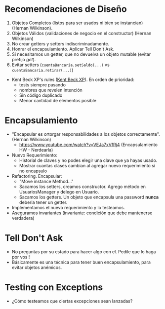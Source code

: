 # Recomendaciones de Diseño

1. Objetos Completos (listos para ser usados ni bien se instancian) (Hernan Wilkinson).
2. Objetos Válidos (validaciones de negocio en el constructor) (Hernan Wilkinson)
3. No crear getters y setters indiscriminadamente.
4. Honrar el encapsulamiento. Aplicar Tell Don't Ask.
5. Si necesitamos un getter, que no devuelva un objeto mutable (evitar prefijo _get_).
6. Evitar setters (`cuentaBancaria.setSaldo(...)` vs `cuentaBancaria.retirar(...)`)

- Kent Beck XP's rules ([Kent Beck XP](https://martinfowler.com/bliki/BeckDesignRules.html)). En orden de prioridad:
    - tests siempre pasando
    - nombres que revelen intención
    - Sin código duplicado
    - Menor cantidad de elementos posible

# Encapsulamiento

- "Encapsular es ortorgar responsabilidades a los objetos correctamente". (Hernan Wilkinson)
    - https://www.youtube.com/watch?v=VEJa7xVfRj4 (Encapsulamiento HW - Nerdearla)
- Nuevo Requerimiento:
    - Historial de claves y no podes elegir una clave que ya hayas usado.
    - Mostrar cuantas clases cambian al agregar nuevo requerimiento si no encapsulo
- Refactoring. Encapsular:
    - "Move instance Method..."
    - Sacamos los setters, creamos constructor. Agrego método en UsuariosManager y delego en Usuario.
    - Sacamos los getters. Un objeto que encapsula una password **nunca** deberia tener un getter.
- Implementamos el nuevo requerimiento y lo testeamos.
- Aseguramos invariantes (invariante: condición que debe mantenerse verdadera)

# Tell Don't Ask

- No preguntas por su estado para hacer algo con el. Pedile que lo haga por vos !
- Básicamente es una técnica para tener buen encapsulamiento, para evitar objetos anémicos.

# Testing con Exceptions

- ¿Cómo testeamos que ciertas excepciones sean lanzadas?

